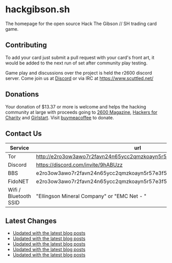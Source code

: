 # hackgibson.sh
The homepage for the open source Hack The Gibson // SH trading card game.


## Contributing

To add your card just submit a pull request with your card's front art, it would be added to the next run of set after community play testing.

Game play and discussions over the project is held the r2600 discord server. Come join us at [Discord](https://discord.com/invite/9hABUzz) or via IRC at https://www.scuttled.net/


## Donations

Your donation of $13.37 or more is welcome and helps the hacking community at large with proceeds going to [2600 Magazine](https://2600.com/), [Hackers for Charity](https://hackersforcharity.org) and [Girlstart](https://girlstart.org).  Visit [buymeacoffee](https://www.buymeacoffee.com/hackgibson.sh) to donate.


## Contact Us

Service | url
-|-
Tor | http://e2ro3ow3awo7r2favn24n65ycc2qmzkoayn5r57e3f56nvjwdcgg32ad.onion
Discord | https://discord.com/invite/9hABUzz
BBS | e2ro3ow3awo7r2favn24n65ycc2qmzkoayn5r57e3f56nvjwdcgg32ad.onion:23
FidoNET | e2ro3ow3awo7r2favn24n65ycc2qmzkoayn5r57e3f56nvjwdcgg32ad.onion:24554
Wifi / Bluetooth SSID | "Ellingson Mineral Company" or "EMC Net - <fidonet address>"

## Latest Changes
<!-- BLOG-POST-LIST:START -->
- [Updated with the latest blog posts](https://github.com/DFW2600/hackgibson.sh/commit/8106d38a3c7968f9ce75530b6f5a5c38e63a8569)
- [Updated with the latest blog posts](https://github.com/DFW2600/hackgibson.sh/commit/3825f206a570ecc2c75bca682613c4ec64b7ca44)
- [Updated with the latest blog posts](https://github.com/DFW2600/hackgibson.sh/commit/97f89b82e4ea6970dd60b8d13bded9b61f08ac48)
- [Updated with the latest blog posts](https://github.com/DFW2600/hackgibson.sh/commit/c01aa74eae7cd4816e6def3392dbbbb190689ef8)
- [Updated with the latest blog posts](https://github.com/DFW2600/hackgibson.sh/commit/18cf9a78ceca6023c8917dad751e2a097366b328)
<!-- BLOG-POST-LIST:END -->

